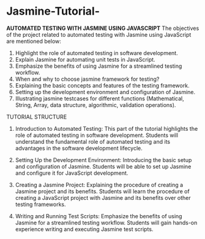 # Jasmine-Tutorial-
**AUTOMATED TESTING WITH JASMINE USING JAVASCRIPT**
The objectives of the project related to automated testing with Jasmine using JavaScript are mentioned below:
1.	Highlight the role of automated testing in software development.
2.	Explain Jasmine for automating unit tests in JavaScript.
3.	Emphasize the benefits of using Jasmine for a streamlined testing workflow.
4.	When and why to choose jasmine framework for testing?
5.	Explaining the basic concepts and features of the testing framework.
6.	Setting up the development environment and configuration of Jasmine.
7.	Illustrating jasmine testcases for different functions (Mathematical, String, Array, data structure, algorithmic, validation operations).


TUTORIAL STRUCTURE
1.	Introduction to Automated Testing: 
This part of the tutorial highlights the role of automated testing in software development. Students will understand the fundamental role of automated testing and its advantages in the software development lifecycle.

2.	Setting Up the Development Environment: 
Introducing the basic setup and configuration of Jasmine. Students will be able to set up Jasmine and configure it for JavaScript development.

3.	Creating a Jasmine Project: 
Explaining the procedure of creating a Jasmine project and its benefits. Students will learn the procedure of creating a JavaScript project with Jasmine and its benefits over other testing frameworks.

4.	Writing and Running Test Scripts: 
Emphasize the benefits of using Jasmine for a streamlined testing workflow. Students will gain hands-on experience writing and executing Jasmine test scripts.
